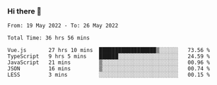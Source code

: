 ### Hi there 👋

<!--
**siaikin/siaikin** is a ✨ _special_ ✨ repository because its `README.md` (this file) appears on your GitHub profile.

Here are some ideas to get you started:

- 🔭 I’m currently working on ...
- 🌱 I’m currently learning ...
- 👯 I’m looking to collaborate on ...
- 🤔 I’m looking for help with ...
- 💬 Ask me about ...
- 📫 How to reach me: ...
- 😄 Pronouns: ...
- ⚡ Fun fact: ...
-->

<!--START_SECTION:waka-->

```text
From: 19 May 2022 - To: 26 May 2022

Total Time: 36 hrs 56 mins

Vue.js       27 hrs 10 mins  ██████████████████▒░░░░░░   73.56 %
TypeScript   9 hrs 5 mins    ██████░░░░░░░░░░░░░░░░░░░   24.59 %
JavaScript   21 mins         ▒░░░░░░░░░░░░░░░░░░░░░░░░   00.96 %
JSON         16 mins         ▒░░░░░░░░░░░░░░░░░░░░░░░░   00.74 %
LESS         3 mins          ░░░░░░░░░░░░░░░░░░░░░░░░░   00.15 %
```

<!--END_SECTION:waka-->
